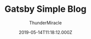 ---
title: Gatsby Simple Blog
github: https://github.com/thundermiracle/gatsby-simple-blog
demo: https://gatsby-simple-blog.thundermiracle.com/
author: ThunderMiracle
ssg:
  - Gatsby
cms:
  - Markdown
date: 2019-05-14T11:18:12.000Z
description: >-
  an easily configurable gatsby-starter-blog with overreacted looking and tags,
  breadcrumbs, disqus, i18n, eslint supported
draft: false
publish_date: '2019-05-14T11:18:12Z'
update_date: '2022-11-01T18:05:34Z'
github_star: 51
github_fork: 22
---